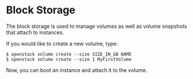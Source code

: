 # Block Storage

The block storage is used to manage volumes as well as volume snapshots that attach to instances.

If you would like to create a new volume, type:

```
$ openstack volume create --size SIZE_IN_GB NAME
$ openstack volume create --size 1 MyFirstVolume
```

Now, you can boot an instance and attach it to the volume.






